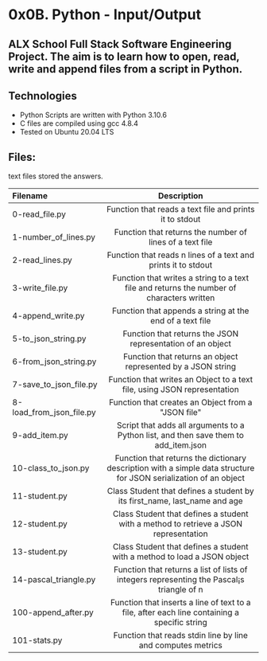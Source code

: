 
# 0x0B. Python - Input/Output
## ALX School Full Stack Software Engineering Project. The aim is to learn how to open, read, write and append files from a script in Python.

## Technologies
* Python Scripts are written with Python 3.10.6
* C files are compiled using gcc 4.8.4
* Tested on Ubuntu 20.04 LTS
## Files:
text files stored the answers.

|Filename|	Description|
|:--------|:--------------:|
|0-read_file.py|	Function that reads a text file and prints it to stdout|
|1-number_of_lines.py|	Function that returns the number of lines of a text file|
|2-read_lines.py|	Function that reads n lines of a text and prints it to stdout|
|3-write_file.py|	Function that writes a string to a text file and returns the number of characters written|
|4-append_write.py|	Function that appends a string at the end of a text file|
|5-to_json_string.py|	Function that returns the JSON representation of an object|
|6-from_json_string.py|	Function that returns an object represented by a JSON string|
|7-save_to_json_file.py|	Function that writes an Object to a text file, using JSON representation|
|8-load_from_json_file.py|	Function that creates an Object from a "JSON file"|
|9-add_item.py|	Script that adds all arguments to a Python list, and then save them to add_item.json|
|10-class_to_json.py|	Function that returns the dictionary description with a simple data structure for JSON serialization of an object|
|11-student.py|	Class Student that defines a student by its first_name, last_name and age|
|12-student.py|	Class Student that defines a student with a method to retrieve a JSON representation|
|13-student.py|	Class Student that defines a student with a method to load a JSON object|
|14-pascal_triangle.py|	Function that returns a list of lists of integers representing the Pascal¡s triangle of n|
|100-append_after.py|	Function that inserts a line of text to a file, after each line containing a specific string|
|101-stats.py|	Function that reads stdin line by line and computes metrics|
